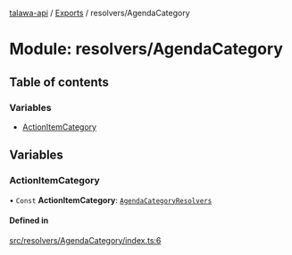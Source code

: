 [talawa-api](../README.md) / [Exports](../modules.md) / resolvers/AgendaCategory

# Module: resolvers/AgendaCategory

## Table of contents

### Variables

- [ActionItemCategory](resolvers_AgendaCategory.md#actionitemcategory)

## Variables

### ActionItemCategory

• `Const` **ActionItemCategory**: [`AgendaCategoryResolvers`](types_generatedGraphQLTypes.md#agendacategoryresolvers)

#### Defined in

[src/resolvers/AgendaCategory/index.ts:6](https://github.com/PalisadoesFoundation/talawa-api/blob/362768f/src/resolvers/AgendaCategory/index.ts#L6)

